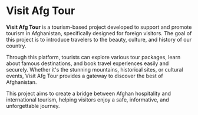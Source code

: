 # Visit Afg Tour

**Visit Afg Tour** is a tourism-based project developed to support and promote tourism in Afghanistan, specifically designed for foreign visitors. The goal of this project is to introduce travelers to the beauty, culture, and history of our country.

Through this platform, tourists can explore various tour packages, learn about famous destinations, and book travel experiences easily and securely. Whether it's the stunning mountains, historical sites, or cultural events, Visit Afg Tour provides a gateway to discover the best of Afghanistan.

This project aims to create a bridge between Afghan hospitality and international tourism, helping visitors enjoy a safe, informative, and unforgettable journey.
